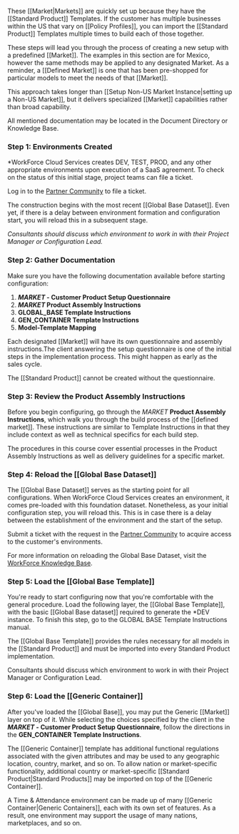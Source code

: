 These [[Market|Markets]] are quickly set up because they have the [[Standard Product]] Templates. If the customer has multiple businesses within the US that vary on [[Policy Profiles]], you can import the [[Standard Product]] Templates multiple times to build each of those together.

These steps will lead you through the process of creating a new setup with a predefined [[Market]]. The examples in this section are for Mexico, however the same methods may be applied to any designated Market. As a reminder, a [[Defined Market]] is one that has been pre-shopped for particular models to meet the needs of that [[Market]]. 

This approach takes longer than [[Setup Non-US Market Instance|setting up a Non-US Market]], but it delivers specialized [[Market]] capabilities rather than broad capability. 

All mentioned documentation may be located in the Document Directory or Knowledge Base.

### Step 1: Environments Created

*WorkForce Cloud Services creates DEV, TEST, PROD, and any other appropriate environments upon execution of a SaaS agreement. To check on the status of this initial stage, project teams can file a ticket. 

Log in to the [Partner Community](https://workforcesoftware.force.com/customers) to file a ticket. 

The construction begins with the most recent [[Global Base Dataset]]. Even yet, if there is a delay between environment formation and configuration start, you will reload this in a subsequent stage. 

*Consultants should discuss which environment to work in with their Project Manager or Configuration Lead.*

### Step 2: Gather Documentation

Make sure you have the following documentation available before starting configuration: 


1. ***MARKET* - Customer Product Setup Questionnaire**
2. ***MARKET* Product Assembly Instructions**
3. **GLOBAL_BASE Template Instructions** 
4. **GEN_CONTAINER Template Instructions**
5. **Model-Template Mapping**

Each designated [[Market]] will have its own questionnaire and assembly instructions.The client answering the setup questionnaire is one of the initial steps in the implementation process. This might happen as early as the sales cycle. 

The [[Standard Product]] cannot be created without the questionnaire.

### Step 3: Review the Product Assembly Instructions

Before you begin configuring, go through the *MARKET* **Product Assembly Instructions**, which walk you through the build process of the [[defined market]]. These instructions are similar to Template Instructions in that they include context as well as technical specifics for each build step. 

The procedures in this course cover essential processes in the Product Assembly Instructions as well as delivery guidelines for a specific market.

### Step 4: Reload the [[Global Base Dataset]]

The [[Global Base Dataset]] serves as the starting point for all configurations. When WorkForce Cloud Services creates an environment, it comes pre-loaded with this foundation dataset. Nonetheless, as your initial configuration step, you will reload this. This is in case there is a delay between the establishment of the environment and the start of the setup. 

Submit a ticket with the request in the [Partner Community](https://workforcesoftware.force.com/customers) to acquire access to the customer's environments.

For more information on reloading the Global Base Dataset, visit the [WorkForce Knowledge Base](https://workforcesoftware.force.com/customers/s/article/How-to-Load-the-Latest-Global-Base-Dataset-in-Tenant-Manager ).

### Step 5: Load the [[Global Base Template]]

You're ready to start configuring now that you're comfortable with the general procedure. Load the following layer, the [[Global Base Template]], with the basic [[Global Base dataset]] required to generate the *DEV instance. To finish this step, go to the GLOBAL BASE Template Instructions manual. 

The [[Global Base Template]] provides the rules necessary for all models in the [[Standard Product]] and must be imported into every Standard Product implementation. 

Consultants should discuss which environment to work in with their Project Manager or Configuration Lead.

### Step 6: Load the [[Generic Container]]

After you've loaded the [[Global Base]], you may put the Generic [[Market]] layer on top of it. While selecting the choices specified by the client in the ***MARKET* - Customer Product Setup Questionnaire**, follow the directions in the **GEN_CONTAINER Template Instructions**. 

The [[Generic Container]] template has additional functional regulations associated with the given attributes and may be used to any geographic location, country, market, and so on. To allow nation or market-specific functionality, additional country or market-specific [[Standard Product|Standard Products]] may be imported on top of the [[Generic Container]]. 

A Time & Attendance environment can be made up of many [[Generic Container|Generic Containers]], each with its own set of features. As a result, one environment may support the usage of many nations, marketplaces, and so on.
